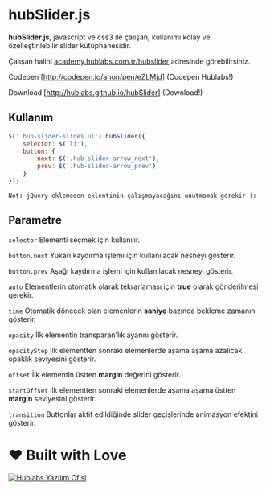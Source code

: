 hubSlider.js
=======
**hubSlider.js**, javascript ve css3 ile çalışan, kullanımı kolay ve özelleştirilebilir slider kütüphanesidir. 

Çalışan halini [academy.hublabs.com.tr/hubslider](academy.hublabs.com.tr/hubslider) adresinde görebilirsiniz.

Codepen [http://codepen.io/anon/pen/eZLMjd] (Codepen Hublabs!)

Download [http://hublabs.github.io/hubSlider] (Download!)

Kullanım
--------
```js
$('.hub-slider-slides ul').hubSlider({
    selector: $('li'),
    button: {
        next: $('.hub-slider-arrow_next'),
        prev: $('.hub-slider-arrow_prev')
    }
});
```

`Not: jQuery eklemeden eklentinin çalışmayacağını unutmamak gerekir (:`

## Parametre

`selector` Elementi seçmek için kullanılır.

`button.next` Yukarı kaydırma işlemi için kullanılacak nesneyi gösterir.

`button.prev` Aşağı kaydırma işlemi için kullanılacak nesneyi gösterir.

`auto` Elementlerin otomatik olarak tekrarlaması için **true** olarak gönderilmesi gerekir.

`time` Otomatik dönecek olan elemenlerin **saniye** bazında bekleme zamanını gösterir.

`opacity` İlk elementin transparan'lık ayarını gösterir.

`opacityStep` İlk elementten sonraki elemenlerde aşama aşama azalıcak opaklık seviyesini gösterir.

`offset` İlk elementin üstten **margin** değerini gösterir.

`startOffset` İlk elementten sonraki elemenlerde aşama aşama üstten **margin** seviyesini gösterir.

`transition` Buttonlar aktif edildiğinde slider geçişlerinde animasyon efektini gösterir.


♥ Built with Love
=======
[![Hublabs Yazılım Ofisi](http://www.hublabs.com.tr/images/logo-white.png?v=13223423)](http://www.hublabs.com.tr)
